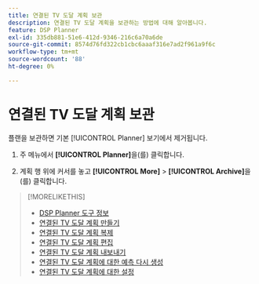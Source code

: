 ```yaml
---
title: 연결된 TV 도달 계획 보관
description: 연결된 TV 도달 계획을 보관하는 방법에 대해 알아봅니다.
feature: DSP Planner
exl-id: 335db881-51e6-412d-9346-216c6a70a6de
source-git-commit: 8574d76fd322cb1cbc6aaaf316e7ad2f961a9f6c
workflow-type: tm+mt
source-wordcount: '88'
ht-degree: 0%

---
```


# 연결된 TV 도달 계획 보관

플랜을 보관하면 기본 [!UICONTROL Planner] 보기에서 제거됩니다.<!-- You can still view it by including the [!UICONTROL Status] "[!UICONTROL Archived]" in the view filter. -->

1. 주 메뉴에서 **[!UICONTROL Planner]**&#x200B;을(를) 클릭합니다.

1. 계획 행 위에 커서를 놓고 **[!UICONTROL More]** > **[!UICONTROL Archive]**&#x200B;을(를) 클릭합니다.

>[!MORELIKETHIS]
>
>* [DSP Planner 도구 정보](planner-about.md)
>* [연결된 TV 도달 계획 만들기](planner-create.md)
>* [연결된 TV 도달 계획 복제](planner-duplicate.md)
>* [연결된 TV 도달 계획 편집](planner-edit.md)
>* [연결된 TV 도달 계획 내보내기](planner-export.md)
>* [연결된 TV 도달 계획에 대한 예측 다시 생성](planner-forecast.md)
>* [연결된 TV 도달 계획에 대한 설정](planner-settings.md)
